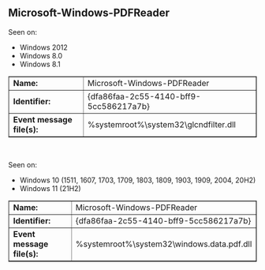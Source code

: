 ## Microsoft-Windows-PDFReader

Seen on:
* Windows 2012
* Windows 8.0
* Windows 8.1

<table border="1" class="docutils">
  <tbody>
    <tr>
      <td><b>Name:</b></td>
      <td>Microsoft-Windows-PDFReader</td>
    </tr>
    <tr>
      <td><b>Identifier:</b></td>
      <td>{dfa86faa-2c55-4140-bff9-5cc586217a7b}</td>
    </tr>
    <tr>
      <td><b>Event message file(s):</b></td>
      <td>%systemroot%\system32\glcndfilter.dll</td>
    </tr>
  </tbody>
</table>

&nbsp;

Seen on:
* Windows 10 (1511, 1607, 1703, 1709, 1803, 1809, 1903, 1909, 2004, 20H2)
* Windows 11 (21H2)

<table border="1" class="docutils">
  <tbody>
    <tr>
      <td><b>Name:</b></td>
      <td>Microsoft-Windows-PDFReader</td>
    </tr>
    <tr>
      <td><b>Identifier:</b></td>
      <td>{dfa86faa-2c55-4140-bff9-5cc586217a7b}</td>
    </tr>
    <tr>
      <td><b>Event message file(s):</b></td>
      <td>%systemroot%\system32\windows.data.pdf.dll</td>
    </tr>
  </tbody>
</table>

&nbsp;

